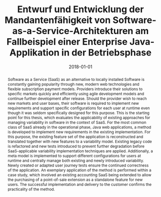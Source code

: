 ---
abstract: Software as a Service (SaaS) as an alternative to locally installed Software
  is constantly gaining popularity through new, modern web technologies and flexible
  subscription payment models. Providers introduce their solutions to specific markets
  quickly and efficiently using agile development models and continue further development
  after release. Should the provider wish to reach new markets and user bases, their
  software is required to implement new requirements and support specific configurations
  for each user at runtime even though it was seldom specifically designed for this
  purpose. This is the starting point for this thesis, which evaluates the applicability
  of existing approaches for managing variability in software in the context of SaaS.
  For the most common class of SaaS already in the operational phase, Java web applications,
  a method is developed to implement new requirements in the existing implementation.
  For this purpose, the existing feature set of the application is reconstructed and
  translated together with new features to a variability model. Existing legacy code
  is refactored and new tests introduced to prevent further degradation before SaaS-applicable
  variability implementation techniques are applied. Additionally, a meta model is
  implemented to support different configurations for users at runtime and centrally
  manage both existing and newly introduced variability. Newly created or adapted
  user journey tests ensure the continued correctness of the application. An exemplary
  application of the method is performed within a case study, which involved an existing
  accounting SaaS being extended to allow the purchasing of a point-of-sale extension
  as a standalone feature for new users. The successful implementation and delivery
  to the customer confirms the practicality of the method.
authors:
- Bruno Bajtela
date: '2018-01-01'
featured: false
links:
- name: Publik
  url: https://publik.tuwien.ac.at/showentry.php?ID=277461&lang=2
publication_types:
- '7'
publishDate: '2018-01-01'
title: Entwurf und Entwicklung der Mandantenfähigkeit von Software-as-a-Service-Architekturen
  am Fallbeispiel einer Enterprise Java-Applikation in der Betriebsphase
url_pdf: ''
---